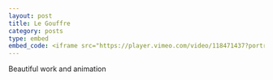 ```yaml
---
layout: post
title: Le Gouffre
category: posts
type: embed
embed_code: <iframe src="https://player.vimeo.com/video/118471437?portrait=0&amp;badge=0" width="500" height="281" frameborder="0" webkitAllowFullScreen mozallowfullscreen allowFullScreen></iframe>
---
```

Beautiful work and animation
